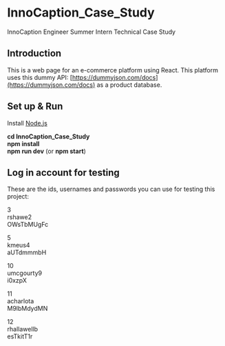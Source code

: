# InnoCaption_Case_Study
InnoCaption Engineer Summer Intern Technical Case Study

## Introduction
This is a web page for an e-commerce platform using React. This platform uses this dummy API: [https://dummyjson.com/docs](https://dummyjson.com/docs) as a product database.

## Set up & Run
Install [Node.js](https://nodejs.org/en/download)  

**cd InnoCaption_Case_Study  
npm install  
npm run dev**  (or **npm start**)

## Log in account  for testing
These are the ids, usernames and passwords you can use for testing this project:

3  
rshawe2  
OWsTbMUgFc  


5  
kmeus4  
aUTdmmmbH  


10  
umcgourty9  
i0xzpX  


11  
acharlota  
M9lbMdydMN  


12  
rhallawellb  
esTkitT1r  

